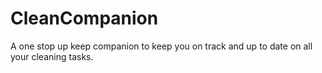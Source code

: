 # CleanCompanion
A one stop up keep companion to keep you on track and up to date on all your cleaning tasks.
